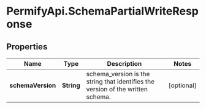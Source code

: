 # PermifyApi.SchemaPartialWriteResponse

## Properties

Name | Type | Description | Notes
------------ | ------------- | ------------- | -------------
**schemaVersion** | **String** | schema_version is the string that identifies the version of the written schema. | [optional] 


